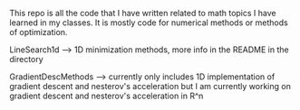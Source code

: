 This repo is all the code that I have written related to math topics I have learned in my classes. It is mostly code for numerical methods or methods of optimization. 

LineSearch1d --> 1D minimization methods, more info in the README in the directory

GradientDescMethods --> currently only includes 1D implementation of gradient descent and nesterov's acceleration but I am currently working on gradient descent and nesterov's acceleration in R^n
